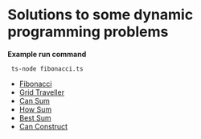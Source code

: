 # Solutions to some dynamic programming problems

__Example run command__
```
 ts-node fibonacci.ts
```

* [Fibonacci](fibonacci.ts)
* [Grid Traveller](grid-traveller.ts)
* [Can Sum](can-sum.ts)
* [How Sum](how-sum.ts)
* [Best Sum](best-sum.ts)
* [Can Construct](can-construct.ts)